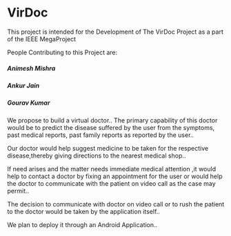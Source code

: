 # VirDoc
This project is intended for the Development of The VirDoc Project as a part of the IEEE MegaProject

People Contributing to this Project are:

##### Animesh Mishra 

##### Ankur Jain  

##### Gourav Kumar 

We propose to build a virtual doctor.. 
The primary capability of this doctor would be to predict the disease suffered by the user from the symptoms, past medical reports, past family reports  as reported by the user.. 

Our doctor would help suggest medicine to be taken for the respective disease,thereby giving directions to the nearest medical shop..

If need arises and the matter needs immediate medical attention ,it would help to contact a doctor by fixing an appointment for the user or would help the doctor to communicate with the patient on video call as the case may permit..

The decision to communicate with doctor on video call or to rush the patient to the doctor would be taken by the application itself.. 

We plan to deploy it through an Android Application..
